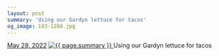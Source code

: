 ```yaml
---
layout: post
summary: 'Using our Gardyn lettuce for tacos'
og_image: 193-1280.jpg
---
```


<p>
  <time>
    <a href="/193">May 28, 2022</a>
  </time>
  <a href="/193">
    <img src="{{ site.assets_url }}/193-640.jpg" srcset="{{ site.assets_url }}/193-320.jpg 320w, {{ site.assets_url }}/193-640.jpg 640w, {{ site.assets_url }}/193-960.jpg 960w, {{ site.assets_url }}/193-1280.jpg 1280w" sizes="(min-width: 700px) 50vw, calc(100vw - 2rem)" alt="{{ page.summary }}" />
  </a>
  <span>Using our Gardyn lettuce for tacos</span>
</p>
